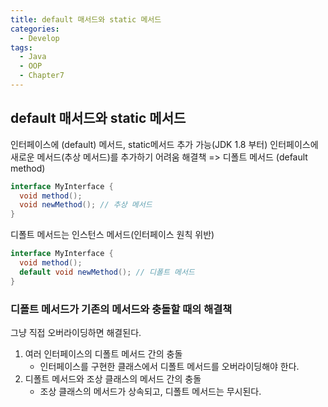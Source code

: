 ```yaml
---
title: default 매서드와 static 메서드
categories:
  - Develop
tags:
  - Java
  - OOP
  - Chapter7
---
```

## default 매서드와 static 메서드

인터페이스에 (default) 메서드, static메서드 추가 가능(JDK 1.8 부터)
인터페이스에 새로운 메서드(추상 메서드)를 추가하기 어려움
해결책 => 디폴트 메서드 (default method)

```java
interface MyInterface {
  void method();
  void newMethod(); // 추상 메서드
}
```

디폴트 메서드는 인스턴스 메서드(인터페이스 원칙 위반)

```java
interface MyInterface {
  void method();
  default void newMethod(); // 디폴트 메서드
}
```

### 디폴트 메서드가 기존의 메서드와 충돌할 때의 해결책

그냥 직접 오버라이딩하면 해결된다.

1. 여러 인터페이스의 디폴트 메서드 간의 충돌
   - 인터페이스를 구현한 클래스에서 디폴트 메서드를 오버라이딩해야 한다.
2. 디폴트 메서드와 조상 클래스의 메서드 간의 충돌
   - 조상 클래스의 메서드가 상속되고, 디폴트 메서드는 무시된다.